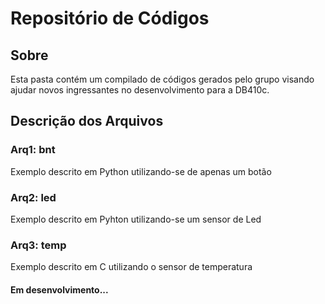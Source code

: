 # Repositório de Códigos

## Sobre
Esta pasta contém um compilado de códigos gerados pelo grupo visando ajudar novos ingressantes no desenvolvimento para a DB410c.

## Descrição dos Arquivos

### Arq1: bnt
Exemplo descrito em Python utilizando-se de apenas um botão 

### Arq2: led
Exemplo descrito em Pyhton utilizando-se um sensor de Led

### Arq3: temp 
Exemplo descrito em C utilizando o sensor de temperatura
#### Em desenvolvimento...
